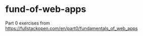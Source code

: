 # fund-of-web-apps
Part 0 exercises from https://fullstackopen.com/en/part0/fundamentals_of_web_apps
